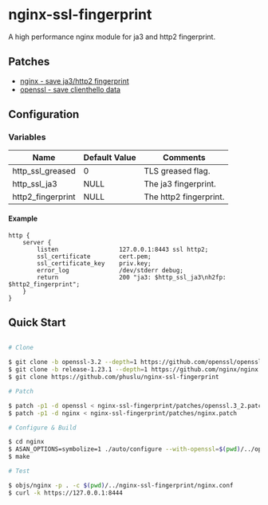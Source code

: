 # nginx-ssl-fingerprint

A high performance nginx module for ja3 and http2 fingerprint.

## Patches
 - [nginx - save ja3/http2 fingerprint](patches/nginx.patch)
 - [openssl - save clienthello data](patches/openssl.3_2.patch)

## Configuration

### Variables

| Name              | Default Value | Comments                 |
| ----------------- | ------------- | ------------------------ |
| http_ssl_greased  | 0             | TLS greased flag.        |
| http_ssl_ja3      | NULL          | The ja3 fingerprint.     |
| http2_fingerprint | NULL          | The http2 fingerprint.   |

#### Example

```nginx
http {
    server {
        listen                 127.0.0.1:8443 ssl http2;
        ssl_certificate        cert.pem;
        ssl_certificate_key    priv.key;
        error_log              /dev/stderr debug;
        return                 200 "ja3: $http_ssl_ja3\nh2fp: $http2_fingerprint";
    }
}
```

## Quick Start

```bash

# Clone

$ git clone -b openssl-3.2 --depth=1 https://github.com/openssl/openssl
$ git clone -b release-1.23.1 --depth=1 https://github.com/nginx/nginx
$ git clone https://github.com/phuslu/nginx-ssl-fingerprint

# Patch

$ patch -p1 -d openssl < nginx-ssl-fingerprint/patches/openssl.3_2.patch
$ patch -p1 -d nginx < nginx-ssl-fingerprint/patches/nginx.patch

# Configure & Build

$ cd nginx
$ ASAN_OPTIONS=symbolize=1 ./auto/configure --with-openssl=$(pwd)/../openssl --add-module=$(pwd)/../nginx-ssl-fingerprint --with-http_ssl_module --with-stream_ssl_module --with-debug --with-stream --with-http_v2_module --with-cc-opt="-fsanitize=address -O -fno-omit-frame-pointer" --with-ld-opt="-L/usr/local/lib -Wl,-E -lasan"
$ make

# Test

$ objs/nginx -p . -c $(pwd)/../nginx-ssl-fingerprint/nginx.conf
$ curl -k https://127.0.0.1:8444
```
